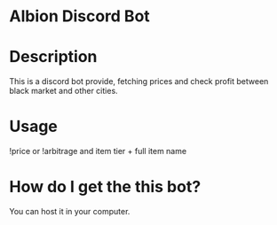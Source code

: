 # Albion Discord Bot

# Description
This is a discord bot provide, fetching prices and check profit between black market and other cities.

# Usage
!price or !arbitrage and item tier + full item name


# How do I get the this bot?
You can host it in your computer.

